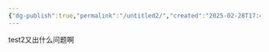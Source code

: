 ```yaml
---
{"dg-publish":true,"permalink":"/untitled2/","created":"2025-02-28T17:44:49.166+08:00","updated":"2025-02-28T17:45:12.636+08:00"}
---
```



test2又出什么问题啊
